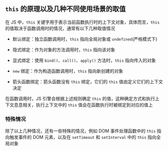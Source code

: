 ## `this` 的原理以及几种不同使用场景的取值

在 JS 中，`this` 关键字用于表示当前函数执行时的上下文对象，具体而言，`this` 的值取决于函数调用时的情况，通常有以下几种取值情况

- 默认绑定：独立函数调用时，`this` 指向全局对象或 `undefined`(严格模式下)

- 隐式绑定：作为对象的方法调用时，`this` 指向该对象

- 显式绑定：使用 `bind()`、`call()`、`apply()` 方法时，`this` 指向传入的对象

- `new` 绑定：作为构造函数调用时，`this` 指向新创建的对象

- 箭头函数绑定：箭头函数没有 `this` 绑定，它们的 `this` 值由定义它们的上下文决定

在函数调用时，JS 引擎会根据上述规则确定 `this` 的值，这种确定方式和执行上下文息息相关，执行上下文中的 `this` 值会在函数执行时被绑定到对应的值上

### 特殊情况

除了以上几种情况，还有一些特殊的情况，例如 DOM 事件处理函数中的 `this` 指向触发事件的 DOM 元素，以及在 `setTimeout` 和 `setInterval` 中的 `this` 指向全局对象